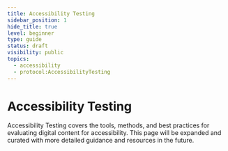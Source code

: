 ```yaml
---
title: Accessibility Testing
sidebar_position: 1
hide_title: true
level: beginner
type: guide
status: draft
visibility: public
topics:
  - accessibility
  - protocol:AccessibilityTesting
---
```


# Accessibility Testing

Accessibility Testing covers the tools, methods, and best practices for evaluating digital content for accessibility. This page will be expanded and curated with more detailed guidance and resources in the future.
